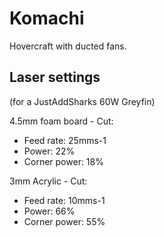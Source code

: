 # Komachi

Hovercraft with ducted fans.

## Laser settings

(for a JustAddSharks 60W Greyfin)

4.5mm foam board - Cut:
- Feed rate: 25mms-1
- Power: 22%
- Corner power: 18%

3mm Acrylic - Cut:
- Feed rate: 10mms-1
- Power: 66%
- Corner power: 55%

